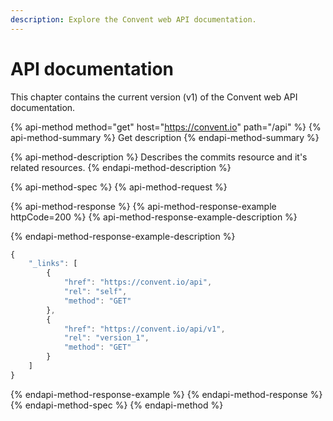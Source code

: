 ```yaml
---
description: Explore the Convent web API documentation.
---
```


# API documentation

This chapter contains the current version \(v1\) of the Convent web API documentation.

{% api-method method="get" host="https://convent.io" path="/api" %}
{% api-method-summary %}
Get description
{% endapi-method-summary %}

{% api-method-description %}
Describes the commits resource and it's related resources.
{% endapi-method-description %}

{% api-method-spec %}
{% api-method-request %}

{% api-method-response %}
{% api-method-response-example httpCode=200 %}
{% api-method-response-example-description %}

{% endapi-method-response-example-description %}

```javascript
{
    "_links": [
        {
            "href": "https://convent.io/api",
            "rel": "self",
            "method": "GET"
        },
        {
            "href": "https://convent.io/api/v1",
            "rel": "version_1",
            "method": "GET"
        }
    ]
}
```
{% endapi-method-response-example %}
{% endapi-method-response %}
{% endapi-method-spec %}
{% endapi-method %}

